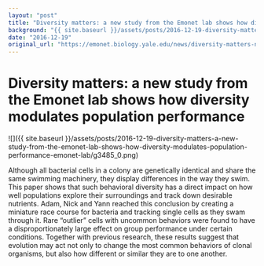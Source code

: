 ```yaml
---
layout: "post"
title: "Diversity matters: a new study from the Emonet lab shows how diversity modulates population performance | Emonet Lab"
background: "{{ site.baseurl }}/assets/posts/2016-12-19-diversity-matters-a-new-study-from-the-emonet-lab-shows-how-diversity-modulates-population-performance-emonet-lab/g3485_0.png"
date: "2016-12-19"
original_url: "https://emonet.biology.yale.edu/news/diversity-matters-new-study-emonet-lab-shows-how-diversity-modulates-population-performance"
---
```

# Diversity matters: a new study from the Emonet lab shows how diversity modulates population performance

![]({{ site.baseurl }}/assets/posts/2016-12-19-diversity-matters-a-new-study-from-the-emonet-lab-shows-how-diversity-modulates-population-performance-emonet-lab/g3485_0.png)

Although all bacterial cells in a colony are genetically identical and share the same swimming machinery, they display differences in the way they swim. This paper shows that such behavioral diversity has a direct impact on how well populations explore their surroundings and track down desirable nutrients. Adam, Nick and Yann reached this conclusion by creating a miniature race course for bacteria and tracking single cells as they swam through it. Rare “outlier” cells with uncommon behaviors were found to have a disproportionately large effect on group performance under certain conditions. Together with previous research, these results suggest that evolution may act not only to change the most common behaviors of clonal organisms, but also how different or similar they are to one another.